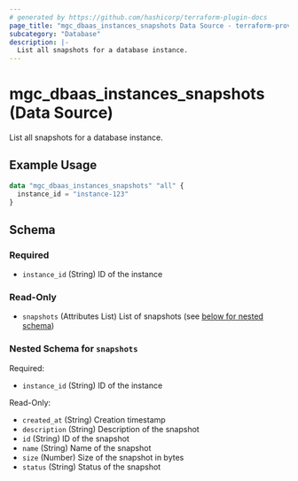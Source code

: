 ```yaml
---
# generated by https://github.com/hashicorp/terraform-plugin-docs
page_title: "mgc_dbaas_instances_snapshots Data Source - terraform-provider-mgc"
subcategory: "Database"
description: |-
  List all snapshots for a database instance.
---
```


# mgc_dbaas_instances_snapshots (Data Source)

List all snapshots for a database instance.

## Example Usage

```terraform
data "mgc_dbaas_instances_snapshots" "all" {
  instance_id = "instance-123"
}
```

<!-- schema generated by tfplugindocs -->
## Schema

### Required

- `instance_id` (String) ID of the instance

### Read-Only

- `snapshots` (Attributes List) List of snapshots (see [below for nested schema](#nestedatt--snapshots))

<a id="nestedatt--snapshots"></a>
### Nested Schema for `snapshots`

Required:

- `instance_id` (String) ID of the instance

Read-Only:

- `created_at` (String) Creation timestamp
- `description` (String) Description of the snapshot
- `id` (String) ID of the snapshot
- `name` (String) Name of the snapshot
- `size` (Number) Size of the snapshot in bytes
- `status` (String) Status of the snapshot
